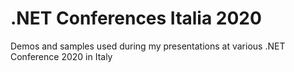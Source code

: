 # .NET Conferences Italia 2020

Demos and samples used during my presentations at various .NET Conference 2020 in Italy
